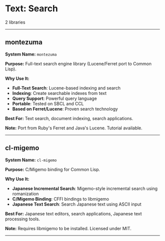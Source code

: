 # Text: Search

2 libraries

---

## montezuma

**System Name:** `montezuma`

**Purpose:** Full-text search engine library (Lucene/Ferret port to Common Lisp).

**Why Use It:**
- **Full-Text Search**: Lucene-based indexing and search
- **Indexing**: Create searchable indexes from text
- **Query Support**: Powerful query language
- **Portable**: Tested on SBCL and CCL
- **Based on Ferret/Lucene**: Proven search technology

**Best For:** Text search, document indexing, search applications.

**Note:** Port from Ruby's Ferret and Java's Lucene. Tutorial available.

---


## cl-migemo

**System Name:** `cl-migemo`

**Purpose:** C/Migemo binding for Common Lisp.

**Why Use It:**
- **Japanese Incremental Search**: Migemo-style incremental search using romanization
- **C/Migemo Binding**: CFFI bindings to libmigemo
- **Japanese Text Search**: Search Japanese text using ASCII input

**Best For:** Japanese text editors, search applications, Japanese text processing tools.

**Note:** Requires libmigemo to be installed. Licensed under MIT.

---


